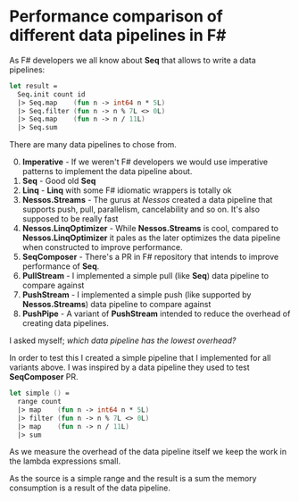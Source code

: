 # Performance comparison of different data pipelines in F#

As F# developers we all know about **Seq** that allows to write a data pipelines:

```fsharp
let result =
  Seq.init count id
  |> Seq.map    (fun n -> int64 n * 5L)
  |> Seq.filter (fun n -> n % 7L <> 0L)
  |> Seq.map    (fun n -> n / 11L)
  |> Seq.sum
```

There are many data pipelines to chose from.

0. **Imperative** - If we weren't F# developers we would use imperative patterns to implement the data pipeline about.
1. **Seq** - Good old **Seq**
2. **Linq** - **Linq** with some F# idiomatic wrappers is totally ok
3. **Nessos.Streams** - The gurus at *Nessos* created a data pipeline that supports push, pull, parallelism, cancelability and so on. It's also supposed to be really fast
4. **Nessos.LinqOptimizer** - While **Nessos.Streams** is cool, compared to **Nessos.LinqOptimizer** it pales as the later optimizes the data pipeline when constructed to improve performance.
5. **SeqComposer** - There's a PR in F# repository that intends to improve performance of **Seq**.
6. **PullStream** - I implemented a simple pull (like **Seq**) data pipeline to compare against
7. **PushStream** - I implemented a simple push (like supported by **Nessos.Streams**) data pipeline to compare against
8. **PushPipe** - A variant of **PushStream** intended to reduce the overhead of creating data pipelines.

I asked myself; *which data pipeline has the lowest overhead?*

In order to test this I created a simple pipeline that I implemented for all variants above. I was inspired by a data pipeline they used to test **SeqComposer** PR.

```fsharp
let simple () =
  range count
  |> map    (fun n -> int64 n * 5L)
  |> filter (fun n -> n % 7L <> 0L)
  |> map    (fun n -> n / 11L)
  |> sum
```

As we measure the overhead of the data pipeline itself we keep the work in the lambda expressions small.

As the source is a simple range and the result is a sum the memory consumption is a result of the data pipeline.


